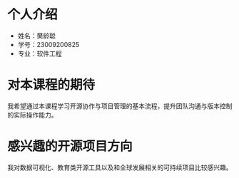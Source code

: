 # 个人介绍
- 姓名：樊龄聪
- 学号：23009200825
- 专业：软件工程

# 对本课程的期待
我希望通过本课程学习开源协作与项目管理的基本流程，提升团队沟通与版本控制的实际操作能力。

# 感兴趣的开源项目方向
我对数据可视化、教育类开源工具以及和全球发展相关的可持续项目比较感兴趣。
